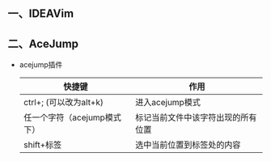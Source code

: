 ## 一、IDEAVim







## 二、AceJump

- acejump插件

  | 快捷键                      | 作用                               |
  | --------------------------- | ---------------------------------- |
  | ctrl+; (可以改为alt+k)      | 进入acejump模式                    |
  | 任一个字符（acejump模式下） | 标记当前文件中该字符出现的所有位置 |
  | shift+标签                  | 选中当前位置到标签处的内容         |

  



